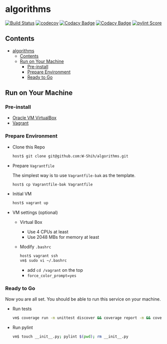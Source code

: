 <!--===============================================================================================
                                 All Rights Reserved.
===================================================================================================
File description:
        README.md to introduce and explain this project

===================================================================================================
   Date      Name                    Description of Change
14-Nov-2021  Wayne Shih              Initial create and add badges
14-Nov-2021  Wayne Shih              Add codacy badges
01-Sep-2022  Wayne Shih              Add doc on how to run on local machine
$HISTORY$
================================================================================================-->

# algorithms

[![Build Status](https://app.travis-ci.com/W-Shih/algorithms.svg?branch=main)](https://app.travis-ci.com/W-Shih/algorithms)
[![codecov](https://codecov.io/gh/W-Shih/algorithms/branch/main/graph/badge.svg?token=bybEpCVcGG)](https://codecov.io/gh/W-Shih/algorithms)
[![Codacy Badge](https://app.codacy.com/project/badge/Grade/9b31e49fa7344bcf93e6bc688da93fe2)](https://www.codacy.com/gh/W-Shih/algorithms/dashboard?utm_source=github.com&amp;utm_medium=referral&amp;utm_content=W-Shih/algorithms&amp;utm_campaign=Badge_Grade)
[![Codacy Badge](https://app.codacy.com/project/badge/Coverage/9b31e49fa7344bcf93e6bc688da93fe2)](https://www.codacy.com/gh/W-Shih/algorithms/dashboard?utm_source=github.com&utm_medium=referral&utm_content=W-Shih/algorithms&utm_campaign=Badge_Coverage)
[![pylint Score](https://mperlet.github.io/pybadge/badges/10.svg)](https://app.travis-ci.com/W-Shih/algorithms) <!-- https://mperlet.github.io/pybadge/ -->

## Contents

- [algorithms](#algorithms)
  - [Contents](#contents)
  - [Run on Your Machine](#run-on-your-machine)
    - [Pre-install](#pre-install)
    - [Prepare Environment](#prepare-environment)
    - [Ready to Go](#ready-to-go)

## Run on Your Machine

### Pre-install

- [Oracle VM VirtualBox](https://www.virtualbox.org/)
- [Vagrant](https://www.vagrantup.com/)

### Prepare Environment

- Clone this Repo

  ```bash
  host$ git clone git@github.com:W-Shih/algorithms.git
  ```

- Prepare `Vagrantfile`
  
  The simplest way is to use `Vagrantfile-bak` as the template.

  ```bash
  host$ cp Vagrantfile-bak Vagrantfile
  ```

- Initial VM

  ```bash
  host$ vagrant up
  ```

- VM settings (optional)
  - Virtual Box
    - Use 4 CPUs at least
    - Use 2048 MBs for memory at least
  - Modify `.bashrc`
  
    ```bash
    host$ vagrant ssh
    vm$ sudo vi ~/.bashrc
    ```

    - add `cd /vagrant` on the top
    - `force_color_prompt=yes`

### Ready to Go

Now you are all set. You should be able to run this service on your machine.

- Run tests
  
  ```bash
  vm$ coverage run -m unittest discover && coverage report -m && coverage html && coverage xml
  ```

- Run pylint

  ```bash
  vm$ touch __init__.py; pylint $(pwd); rm __init__.py
  ```
